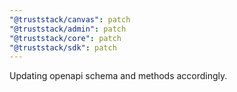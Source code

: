 ```yaml
---
"@truststack/canvas": patch
"@truststack/admin": patch
"@truststack/core": patch
"@truststack/sdk": patch
---
```


Updating openapi schema and methods accordingly.
